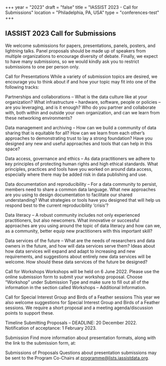 +++
year = "2023"
draft = "false"
title = "IASSIST 2023 - Call for Submissions"
location = "Philadelphia, PA, USA"
type = "conferences-test"
+++

## IASSIST 2023 Call for Submissions

We welcome submissions for papers, presentations, panels, posters, and lightning talks. Panel proposals should be made up of speakers from multiple organizations to encourage diversity of debate. Finally, we expect to have many submissions, so we would kindly ask you to restrict submissions to one per person only.

Call for Presentations
While a variety of submission topics are desired, we encourage you to think about if and how your topic may fit into one of the following tracks:

Partnerships and collaborations – What is the data culture like at your organization? What infrastructure – hardware, software, people or policies – are you leveraging, and is it enough? Who do you partner and collaborate with, both within and outside your own organization, and can we learn from these networking environments?

Data management and archiving – How can we build a community of data sharing that is equitable for all? How can we learn from each other’s approaches to demonstrating trust to lay a strong foundation? Have you designed any new and useful approaches and tools that can help in this space?

Data access, governance and ethics – As data practitioners we adhere to key principles of protecting human rights and high ethical standards. What principles, practices and tools have you worked on around data access, especially where there may be added risk in data publishing and use.

Data documentation and reproducibility – For a data community to persist, members need to share a common data language. What new approaches are you using to design documentation to facilitate our shared understanding? What strategies or tools have you designed that will help us respond best to the current reproducibility ‘crisis’?

Data literacy – A robust community includes not only experienced practitioners, but also newcomers. What innovative or successful approaches are you using around the topic of data literacy and how can we, as a community, better equip new practitioners with this important skill?

Data services of the future – What are the needs of researchers and data owners in the future, and how will data services serve them? Ideas about how data services will expand and adapt to increasing and new requirements, and suggestions about entirely new data services will be welcome. How should these data services of the future be designed?

Call for Workshops
Workshops will be held on 6  June  2022. Please use the online submission form to submit your workshop proposal. Choose “Workshop” under Submission Type and make sure to fill out all of the information in the section called Workshops – Additional Information.

Call for Special Interest Group and Birds of a Feather sessions
This year we also welcome suggestions for Special Interest Group and Birds of a Feather sessions. We require a short proposal and a meeting agenda/discussion points to support these.

Timeline
Submitting Proposals – DEADLINE: 20 December 2022.
Notification of acceptance: 1 February 2023.

Submission
Find more information about presentation formats, along with the link to the submission form, at:

Submissions of Proposals
Questions about presentation submissions may be sent to the Program Co-Chairs at programme@lists.iassistdata.org.
